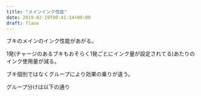 ```yaml
---
title: "メインインク性能"
date: 2019-02-19T00:41:14+09:00
draft: flase
---
```


ブキのメインのインク性能があがる。

1発(チャージのあるブキもおそらく1発ごとにインク量が設定されてる)あたりのインク使用量が減る。

ブキ個別ではなくグループにより効果の乗りが違う。

グループ分けは以下の通り

